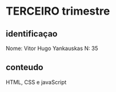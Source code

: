# TERCEIRO trimestre

## identificaçao
Nome: Vitor Hugo Yankauskas N: 35

## conteudo 
HTML, CSS e javaScript
